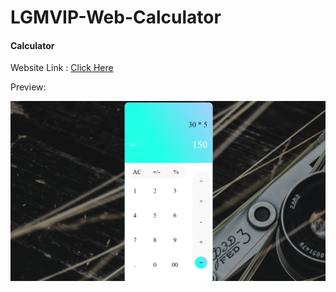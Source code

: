 # LGMVIP-Web-Calculator

#### **Calculator**

Website Link : [Click Here](https://anand-3399.github.io/LGM-WEB-AllTasks/Task4%20Calculator/)

Preview:

![1665460617291](image/README/1665460617291.png)
